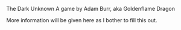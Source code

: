 The Dark Unknown
A game by Adam Burr, aka Goldenflame Dragon

More information will be given here as I bother to fill this out.